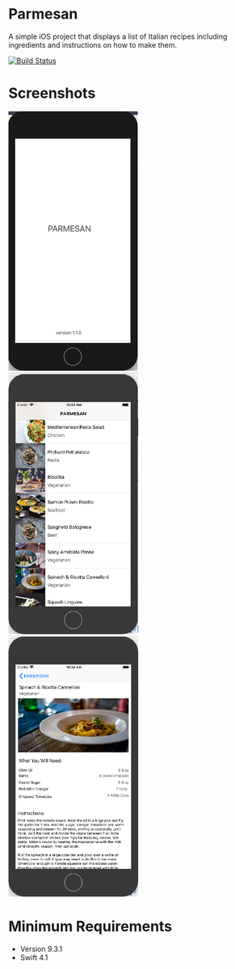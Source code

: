 # Parmesan
A simple iOS project that displays a list of Italian recipes including ingredients and instructions on how to make them.

[![Build Status](https://www.bitrise.io/app/29fe63f9f7e5c4dc/status.svg?token=rw4vAd1LXtksQ9jtSZmATg)](https://www.bitrise.io/app/29fe63f9f7e5c4dc)

# Screenshots
![Screenshot](https://github.com/PabiMoloi/Parmesan/blob/master/art/SplashScreen.png)
![Screenshot](https://github.com/PabiMoloi/Parmesan/blob/master/art/ListView.png)
![Screenshot](https://github.com/PabiMoloi/Parmesan/blob/master/art/DetailsView.png)

# Minimum Requirements
- Version 9.3.1 
- Swift 4.1
